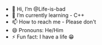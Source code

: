 - 👋 Hi,  I’m @Life-is-bad
- 🌱 I’m currently learning - C++
- 📫 How to reach me - Please don't
- 😄 Pronouns: He/Him
- ⚡ Fun fact: I have a life 😁

<!---
Life-is-bad/Life-is-bad is a ✨ special ✨ repository because its `README.md` (this file) appears on your GitHub profile.
You can click the Preview link to take a look at your changes.
--->
